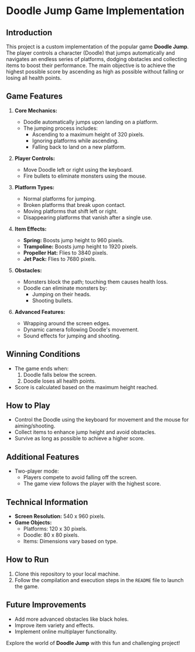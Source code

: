 # Doodle Jump Game Implementation

## Introduction

This project is a custom implementation of the popular game **Doodle Jump**. The player controls a character (Doodle) that jumps automatically and navigates an endless series of platforms, dodging obstacles and collecting items to boost their performance. The main objective is to achieve the highest possible score by ascending as high as possible without falling or losing all health points.

## Game Features

1. **Core Mechanics:**
   - Doodle automatically jumps upon landing on a platform.
   - The jumping process includes:
     - Ascending to a maximum height of 320 pixels.
     - Ignoring platforms while ascending.
     - Falling back to land on a new platform.

2. **Player Controls:**
   - Move Doodle left or right using the keyboard.
   - Fire bullets to eliminate monsters using the mouse.

3. **Platform Types:**
   - Normal platforms for jumping.
   - Broken platforms that break upon contact.
   - Moving platforms that shift left or right.
   - Disappearing platforms that vanish after a single use.

4. **Item Effects:**
   - **Spring:** Boosts jump height to 960 pixels.
   - **Trampoline:** Boosts jump height to 1920 pixels.
   - **Propeller Hat:** Flies to 3840 pixels.
   - **Jet Pack:** Flies to 7680 pixels.

5. **Obstacles:**
   - Monsters block the path; touching them causes health loss.
   - Doodle can eliminate monsters by:
     - Jumping on their heads.
     - Shooting bullets.

6. **Advanced Features:**
   - Wrapping around the screen edges.
   - Dynamic camera following Doodle's movement.
   - Sound effects for jumping and shooting.

## Winning Conditions
- The game ends when:
  1. Doodle falls below the screen.
  2. Doodle loses all health points.
- Score is calculated based on the maximum height reached.

## How to Play
- Control the Doodle using the keyboard for movement and the mouse for aiming/shooting.
- Collect items to enhance jump height and avoid obstacles.
- Survive as long as possible to achieve a higher score.

## Additional Features
- Two-player mode:
  - Players compete to avoid falling off the screen.
  - The game view follows the player with the highest score.

## Technical Information
- **Screen Resolution:** 540 x 960 pixels.
- **Game Objects:**
  - Platforms: 120 x 30 pixels.
  - Doodle: 80 x 80 pixels.
  - Items: Dimensions vary based on type.

## How to Run
1. Clone this repository to your local machine.
2. Follow the compilation and execution steps in the `README` file to launch the game.

## Future Improvements
- Add more advanced obstacles like black holes.
- Improve item variety and effects.
- Implement online multiplayer functionality.

Explore the world of **Doodle Jump** with this fun and challenging project!
